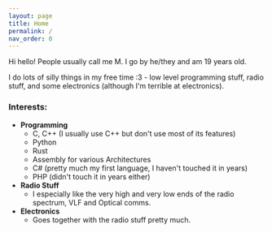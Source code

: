 ```yaml
---
layout: page
title: Home
permalink: /
nav_order: 0
---
```

Hi hello! People usually call me M. I go by he/they and am 19 years old.

I do lots of silly things in my free time :3 - low level programming stuff, radio stuff, and some electronics (although I'm terrible at electronics).

### Interests:
- **Programming**
  - C, C++ (I usually use C++ but don't use most of its features)
  - Python
  - Rust
  - Assembly for various Architectures
  - C# (pretty much my first language, I haven't touched it in years)
  - PHP (didn't touch it in years either)
- **Radio Stuff**
  - I especially like the very high and very low ends of the radio spectrum, VLF and Optical comms.
- **Electronics**
  - Goes together with the radio stuff pretty much.
